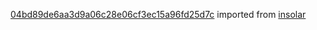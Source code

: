 [04bd89de6aa3d9a06c28e06cf3ec15a96fd25d7c](https://github.com/insolar/insolar/commit/04bd89de6aa3d9a06c28e06cf3ec15a96fd25d7c) imported from [insolar](https://github.com/insolar/insolar)

